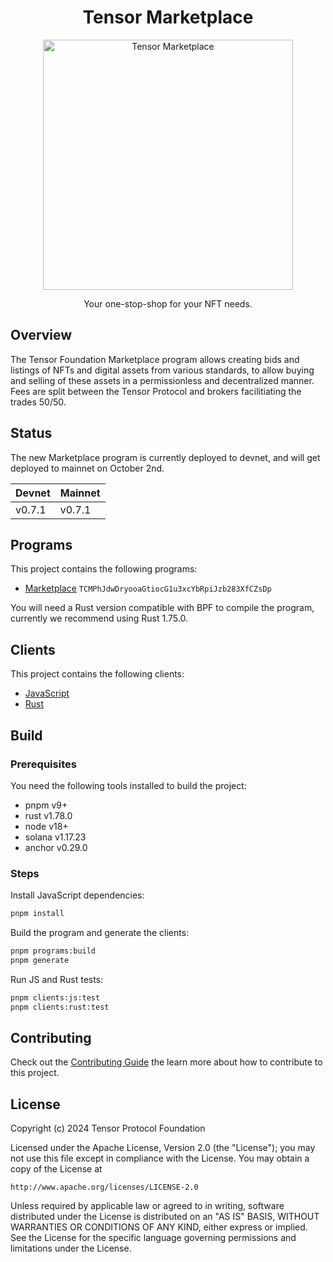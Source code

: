 <h1 align="center">
  Tensor Marketplace
</h1>
<p align="center">
  <img width="400" alt="Tensor Marketplace" src="https://github.com/tensor-foundation/marketplace/assets/729235/9e209493-0829-4688-a629-c3bb62eb24ca" />
</p>
<p align="center">
  Your one-stop-shop for your NFT needs.
</p>

## Overview

The Tensor Foundation Marketplace program allows creating bids and listings of NFTs and digital
assets from various standards, to allow buying and selling of these assets in a permissionless and
decentralized manner. Fees are split between the Tensor Protocol and brokers facilitiating the
trades 50/50.

## Status

The new Marketplace program is currently deployed to devnet, and will get deployed to mainnet on
October 2nd.

| Devnet | Mainnet |
| ------ | ------- |
| v0.7.1 | v0.7.1  |

## Programs

This project contains the following programs:

- [Marketplace](./programs/marketplace/README.md) `TCMPhJdwDryooaGtiocG1u3xcYbRpiJzb283XfCZsDp`

You will need a Rust version compatible with BPF to compile the program, currently we recommend
using Rust 1.75.0.

## Clients

This project contains the following clients:

- [JavaScript](./clients/js/README.md)
- [Rust](./clients/rust/README.md)

## Build

### Prerequisites

You need the following tools installed to build the project:

- pnpm v9+
- rust v1.78.0
- node v18+
- solana v1.17.23
- anchor v0.29.0

### Steps

Install JavaScript dependencies:

```bash
pnpm install
```

Build the program and generate the clients:

```bash
pnpm programs:build
pnpm generate
```

Run JS and Rust tests:

```bash
pnpm clients:js:test
pnpm clients:rust:test
```

## Contributing

Check out the [Contributing Guide](./CONTRIBUTING.md) the learn more about how to contribute to this
project.

## License

Copyright (c) 2024 Tensor Protocol Foundation

Licensed under the Apache License, Version 2.0 (the "License"); you may not use this file except in
compliance with the License. You may obtain a copy of the License at

    http://www.apache.org/licenses/LICENSE-2.0

Unless required by applicable law or agreed to in writing, software distributed under the License is
distributed on an "AS IS" BASIS, WITHOUT WARRANTIES OR CONDITIONS OF ANY KIND, either express or
implied. See the License for the specific language governing permissions and limitations under the
License.
